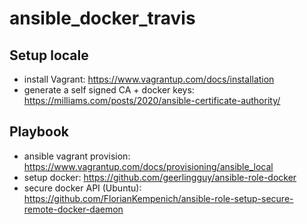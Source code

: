 # ansible_docker_travis

## Setup locale

- install Vagrant: https://www.vagrantup.com/docs/installation
- generate a self signed CA + docker keys: https://milliams.com/posts/2020/ansible-certificate-authority/

## Playbook

- ansible vagrant provision: https://www.vagrantup.com/docs/provisioning/ansible_local
- setup docker: https://github.com/geerlingguy/ansible-role-docker
- secure docker API (Ubuntu): https://github.com/FlorianKempenich/ansible-role-setup-secure-remote-docker-daemon